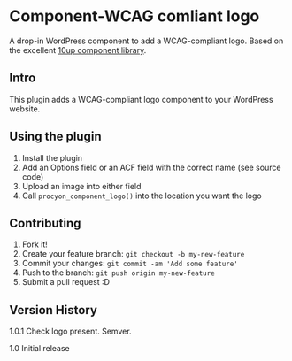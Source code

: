 # Component-WCAG comliant logo

A drop-in WordPress component to add a WCAG-compliant logo. Based on the excellent [10up component library](https://github.com/10up/wp-component-library). 

## Intro

This plugin adds a WCAG-compliant logo component to your WordPress website. 

## Using the plugin

1. Install the plugin
2. Add an Options field or an ACF field with the correct name (see source code)
3. Upload an image into either field
4. Call `procyon_component_logo()` into the location you want the logo

## Contributing

1. Fork it!
2. Create your feature branch: `git checkout -b my-new-feature`
3. Commit your changes: `git commit -am 'Add some feature'`
4. Push to the branch: `git push origin my-new-feature`
5. Submit a pull request :D

## Version History

1.0.1   Check logo present. Semver.

1.0     Initial release

